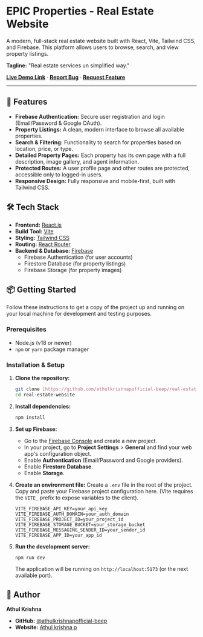 # EPIC Properties - Real Estate Website

A modern, full-stack real estate website built with React, Vite, Tailwind CSS, and Firebase. This platform allows users to browse, search, and view property listings.

**Tagline:** "Real estate services un simplified way."

[**Live Demo Link**](https://your-live-demo-url.com) · [**Report Bug**](https://github.com/athulkrishnapofficial-beep/real-estate-website/issues) · [**Request Feature**](https://github.com/athulkrishnapofficial-beep/real-estate-website/issues)

---

## 🚀 Features

* **Firebase Authentication:** Secure user registration and login (Email/Password & Google OAuth).
* **Property Listings:** A clean, modern interface to browse all available properties.
* **Search & Filtering:** Functionality to search for properties based on location, price, or type.
* **Detailed Property Pages:** Each property has its own page with a full description, image gallery, and agent information.
* **Protected Routes:** A user profile page and other routes are protected, accessible only to logged-in users.
* **Responsive Design:** Fully responsive and mobile-first, built with Tailwind CSS.

## 🛠️ Tech Stack

* **Frontend:** [React.js](https://reactjs.org/)
* **Build Tool:** [Vite](https://vitejs.dev/)
* **Styling:** [Tailwind CSS](https://tailwindcss.com/)
* **Routing:** [React Router](https://reactrouter.com/)
* **Backend & Database:** [Firebase](https://firebase.google.com/)
    * Firebase Authentication (for user accounts)
    * Firestore Database (for property listings)
    * Firebase Storage (for property images)

## 📦 Getting Started

Follow these instructions to get a copy of the project up and running on your local machine for development and testing purposes.

### Prerequisites

* Node.js (v18 or newer)
* `npm` or `yarn` package manager

### Installation & Setup

1.  **Clone the repository:**
    ```sh
    git clone [https://github.com/athulkrishnapofficial-beep/real-estate-website.git](https://github.com/athulkrishnapofficial-beep/real-estate-website.git)
    cd real-estate-website
    ```

2.  **Install dependencies:**
    ```sh
    npm install
    ```

3.  **Set up Firebase:**
    * Go to the [Firebase Console](https://console.firebase.google.com/) and create a new project.
    * In your project, go to **Project Settings** > **General** and find your web app's configuration object.
    * Enable **Authentication** (Email/Password and Google providers).
    * Enable **Firestore Database**.
    * Enable **Storage**.

4.  **Create an environment file:**
    Create a `.env` file in the root of the project. Copy and paste your Firebase project configuration here. (Vite requires the `VITE_` prefix to expose variables to the client).

    ```
    VITE_FIREBASE_API_KEY=your_api_key
    VITE_FIREBASE_AUTH_DOMAIN=your_auth_domain
    VITE_FIREBASE_PROJECT_ID=your_project_id
    VITE_FIREBASE_STORAGE_BUCKET=your_storage_bucket
    VITE_FIREBASE_MESSAGING_SENDER_ID=your_sender_id
    VITE_FIREBASE_APP_ID=your_app_id
    ```

5.  **Run the development server:**
    ```sh
    npm run dev
    ```

    The application will be running on `http://localhost:5173` (or the next available port).

## 👤 Author

**Athul Krishna**
* **GitHub:** [@athulkrishnapofficial-beep](https://github.com/athulkrishnapofficial-beep)
* **Website:** [Athul krishna p](https://portfolio-website-tau-six-41.vercel.app/)
